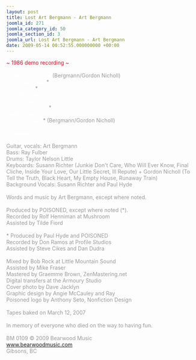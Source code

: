 ```yaml
---
layout: post
title: Lost Art Bergmann - Art Bergmann
joomla_id: 271
joomla_category_id: 50
joomla_section_id: 3
joomla_url: Lost Art Bergmann - Art Bergmann
date: 2009-05-14 00:52:55.000000000 +00:00
---
```

<span style="color: #ffffff" class="Apple-style-span">
<div>
<span style="color: #d11129">~ 1986 demo recording ~</span><br />
</div>
<div>
<br />
</div>
Junkie Don't Care</span><span style="color: #999999" class="Apple-style-span">&nbsp;(Bergmann/Gordon Nicholl)</span>
<div>
<span style="color: #ffffff" class="Apple-style-span">To Tell the Truth</span><span style="color: #999999" class="Apple-style-span">*</span><span style="color: #ffffff" class="Apple-style-span">&nbsp;</span>
</div>
<div>
<span style="color: #ffffff" class="Apple-style-span">Black Heart</span><span style="color: #999999" class="Apple-style-span">*</span>
</div>
<div>
<span style="color: #ffffff" class="Apple-style-span">Who Will Ever Know</span>
</div>
<div>
<span style="color: #ffffff" class="Apple-style-span">Final Cliche</span>
</div>
<div>
<span style="color: #ffffff" class="Apple-style-span">My Empty House</span><span style="color: #999999" class="Apple-style-span">*</span>
</div>
<div>
<span style="color: #ffffff" class="Apple-style-span">Inside Your Love</span>
</div>
<div>
<span style="color: #ffffff" class="Apple-style-span">Runaway Train</span><span style="color: #999999" class="Apple-style-span">*</span><span style="color: #999999" class="Apple-style-span">&nbsp;(Bergmann/Gordon Nicholl)</span>
</div>
<div>
<span style="color: #ffffff" class="Apple-style-span">Our Little Secret</span>
</div>
<div>
<span style="color: #ffffff" class="Apple-style-span">Ill Repute</span>
</div>
<div>
<span style="color: #999999" class="Apple-style-span"><br />
</span>
</div>
<div>
<span style="color: #999999" class="Apple-style-span">Guitar, vocals: Art Bergmann</span>
</div>
<div>
<span style="color: #999999" class="Apple-style-span">Bass: Ray Fulber</span>
</div>
<div>
<span style="color: #999999" class="Apple-style-span">Drums: Taylor Nelson Little</span>
</div>
<div>
<span style="color: #999999" class="Apple-style-span">Keyboards: Susann Richter (Junkie Don't Care, Who Will Ever Know, Final Cliche, Inside Your Love, Our Little Secret, Ill Repute) +&nbsp;Gordon Nicholl (To Tell the Truth, Black Heart, My Empty House, Runaway Train)</span>
</div>
<div>
<span style="color: #999999" class="Apple-style-span">Background Vocals: Susann Richter and Paul Hyde</span>
</div>
<div>
<span style="color: #999999" class="Apple-style-span"><br />
</span>
</div>
<div>
<span style="color: #999999" class="Apple-style-span">Words and music by Art Bergmann, except where noted.</span>
</div>
<div>
<span style="color: #999999" class="Apple-style-span"><br />
</span>
</div>
<div>
<span style="color: #999999" class="Apple-style-span">Produced by POISONED, except where noted (*).</span>
</div>
<div>
<span style="color: #999999" class="Apple-style-span">Recorded by Rolf Henniman at Mushroom</span>
</div>
<div>
<span style="color: #999999" class="Apple-style-span">Assisted by Tilde Fiord</span>
</div>
<div>
<span style="color: #999999" class="Apple-style-span"><br />
</span>
</div>
<div>
<span style="color: #999999" class="Apple-style-span">* Produced by Paul Hyde and POISONED</span>
</div>
<div>
<span style="color: #999999" class="Apple-style-span">Recorded by Don Ramos at Profile Studios</span>
</div>
<div>
<span style="color: #999999" class="Apple-style-span">Assisted by&nbsp;Steve Cikes and Dan Dudra</span>
</div>
<div>
<span style="color: #999999" class="Apple-style-span"><br />
</span>
</div>
<div>
<span style="color: #999999" class="Apple-style-span">Mixed by Bob Rock at Little Mountain Sound</span>
</div>
<div>
<span style="color: #999999" class="Apple-style-span">Assisted by Mike Fraser</span>
</div>
<div>
<span style="color: #999999" class="Apple-style-span">Mastered by Graemme Brown, ZenMastering.net</span>
</div>
<div>
<span style="color: #999999" class="Apple-style-span">Digital transfers at the Armoury Studio</span>
</div>
<div>
<span style="color: #999999" class="Apple-style-span">Cover photo by Dave Jacklyn</span>
</div>
<div>
<span style="color: #999999" class="Apple-style-span">Graphic design by Angie McCauley and Ray</span>
</div>
<div>
<span style="color: #999999" class="Apple-style-span">Poisoned logo by Anthony Seto, Nonfiction Design</span>
</div>
<div>
<span style="color: #999999" class="Apple-style-span"><br />
</span>
</div>
<div>
<span style="color: #999999" class="Apple-style-span">Tapes baked on March 12, 2007</span>
</div>
<div>
<span style="color: #999999" class="Apple-style-span"><br />
</span>
</div>
<div>
<span style="color: #999999" class="Apple-style-span">In memory of everyone who died on the way to having fun.</span>
</div>
<div>
<span style="color: #999999" class="Apple-style-span"><br />
</span>
</div>
<div>
<span style="color: #999999" class="Apple-style-span">BM 0109 &copy; 2009 Bearwood Music<br />
</span>
</div>
<div>
<a href="http://www.bearwoodmusic.com/artists/art-bergmann/lost-art-bergmann/" target="_self">www.bearwoodmusic.com</a> 
</div>
<div>
<span style="color: #999999" class="Apple-style-span">Gibsons, BC</span>
</div>
<div>
<span style="color: #999999" class="Apple-style-span"><br />
</span>
</div>
<div>
<span style="color: #999999" class="Apple-style-span"><br />
</span>
</div>
<div>
<span style="color: #999999" class="Apple-style-span"><br />
</span>
</div>
<div>
<span style="color: #999999" class="Apple-style-span"><br />
</span>
</div>
<div>
<span style="color: #999999" class="Apple-style-span"><br />
</span>
</div>
<div>
<span style="color: #999999" class="Apple-style-span"><br />
</span>
</div>
<div>
<br />
</div>
